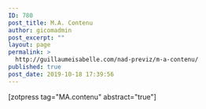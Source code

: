 ```yaml
---
ID: 780
post_title: M.A. Contenu
author: gicomadmin
post_excerpt: ""
layout: page
permalink: >
  http://guillaumeisabelle.com/nad-previz/m-a-contenu/
published: true
post_date: 2019-10-18 17:39:56
---
```

<!-- wp:shortcode --> [zotpress tag="MA.contenu" abstract="true"] 

<!-- /wp:shortcode -->